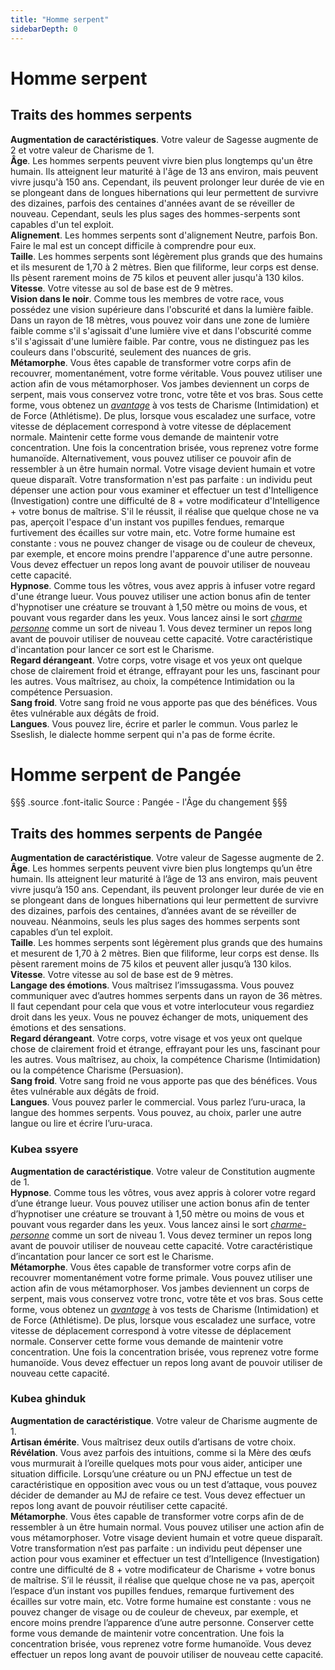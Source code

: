 ```yaml
---
title: "Homme serpent"
sidebarDepth: 0
---
```

# Homme serpent
## Traits des hommes serpents

**Augmentation de caractéristiques**. Votre valeur de Sagesse augmente de 2 et votre valeur de Charisme de 1.  
**Âge**. Les hommes serpents peuvent vivre bien plus longtemps qu'un être humain. Ils atteignent leur maturité à l'âge de 13 ans environ, mais peuvent vivre jusqu'à 150 ans. Cependant, ils peuvent prolonger leur durée de vie en se plongeant dans de longues hibernations qui leur permettent de survivre des dizaines, parfois des centaines d'années avant de se réveiller de nouveau. Cependant, seuls les plus sages des hommes-serpents sont capables d'un tel exploit.  
**Alignement**. Les hommes serpents sont d'alignement Neutre, parfois Bon. Faire le mal est un concept difficile à comprendre pour eux.  
**Taille**. Les hommes serpents sont légèrement plus grands que des humains et ils mesurent de 1,70 à 2 mètres. Bien que filiforme, leur corps est dense. Ils pèsent rarement moins de 75 kilos et peuvent aller jusqu'à 130 kilos.  
**Vitesse**. Votre vitesse au sol de base est de 9 mètres.  
**Vision dans le noir**. Comme tous les membres de votre race, vous possédez une vision supérieure dans l'obscurité et dans la lumière faible. Dans un rayon de 18 mètres, vous pouvez voir dans une zone de lumière faible comme s'il s'agissait d'une lumière vive et dans l'obscurité comme s'il s'agissait d'une lumière faible. Par contre, vous ne distinguez pas les couleurs dans l'obscurité, seulement des nuances de gris.  
**Métamorphe**. Vous êtes capable de transformer votre corps afin de recouvrer, momentanément, votre forme véritable. Vous pouvez utiliser une action afin de vous métamorphoser. Vos jambes deviennent un corps de serpent, mais vous conservez votre tronc, votre tête et vos bras. Sous cette forme, vous obtenez un [_avantage_](/utiliser-les-caracteristiques/#avantage-et-desavantage) à vos tests de Charisme (Intimidation) et de Force (Athlétisme). De plus, lorsque vous escaladez une surface, votre vitesse de déplacement correspond à votre vitesse de déplacement normale. Maintenir cette forme vous demande de maintenir votre concentration. Une fois la concentration brisée, vous reprenez votre forme humanoïde. Alternativement, vous pouvez utiliser ce pouvoir afin de ressembler à un être humain normal. Votre visage devient humain et votre queue disparaît. Votre transformation n'est pas parfaite : un individu peut dépenser une action pour vous examiner et effectuer un test d'Intelligence (Investigation) contre une difficulté de 8 + votre modificateur d'Intelligence + votre bonus de maîtrise. S'il le réussit, il réalise que quelque chose ne va pas, aperçoit l'espace d'un instant vos pupilles fendues, remarque furtivement des écailles sur votre main, etc. Votre forme humaine est constante : vous ne pouvez changer de visage ou de couleur de cheveux, par exemple, et encore moins prendre l'apparence d'une autre personne. Vous devez effectuer un repos long avant de pouvoir utiliser de nouveau cette capacité.  
**Hypnose**. Comme tous les vôtres, vous avez appris à infuser votre regard d'une étrange lueur. Vous pouvez utiliser une action bonus afin de tenter d'hypnotiser une créature se trouvant à 1,50 mètre ou moins de vous, et pouvant vous regarder dans les yeux. Vous lancez ainsi le sort [_charme personne_](/grimoire/charme-personne/) comme un sort de niveau 1. Vous devez terminer un repos long avant de pouvoir utiliser de nouveau cette capacité. Votre caractéristique d'incantation pour lancer ce sort est le Charisme.  
**Regard dérangeant**. Votre corps, votre visage et vos yeux ont quelque chose de clairement froid et étrange, effrayant pour les uns, fascinant pour les autres. Vous maîtrisez, au choix, la compétence Intimidation ou la compétence Persuasion.  
**Sang froid**. Votre sang froid ne vous apporte pas que des bénéfices. Vous êtes vulnérable aux dégâts de froid.  
**Langues**. Vous pouvez lire, écrire et parler le commun. Vous parlez le Sseslish, le dialecte homme serpent qui n'a pas de forme écrite.

# <span class="icon-gondolfiere"></span> Homme serpent de Pangée
§§§ .source .font-italic
Source : Pangée - l'Âge du changement
§§§
## Traits des hommes serpents de Pangée
**Augmentation de caractéristique**. Votre valeur de Sagesse augmente de 2.  
**Âge**. Les hommes serpents peuvent vivre bien plus longtemps qu’un être humain. Ils atteignent leur maturité à l’âge de 13 ans environ, mais peuvent vivre jusqu’à 150 ans. Cependant, ils peuvent prolonger leur durée de vie en se plongeant dans de longues hibernations qui leur permettent de survivre des dizaines, parfois des centaines, d’années avant de se réveiller de nouveau. Néanmoins, seuls les plus sages des hommes serpents sont capables d’un tel exploit.  
**Taille**. Les hommes serpents sont légèrement plus grands que des humains et mesurent de 1,70 à 2 mètres. Bien que filiforme, leur corps est dense. Ils pèsent rarement moins de 75 kilos et peuvent aller jusqu’à 130 kilos.  
**Vitesse**. Votre vitesse au sol de base est de 9 mètres.  
**Langage des émotions**. Vous maîtrisez l’imssugassma. Vous pouvez communiquer avec d’autres hommes serpents dans un rayon de 36 mètres. Il faut cependant pour cela que vous et votre interlocuteur vous regardiez droit dans les yeux. Vous ne pouvez échanger de mots, uniquement des émotions et des sensations.  
**Regard dérangeant**. Votre corps, votre visage et vos yeux ont quelque chose de clairement froid et étrange, effrayant pour les uns, fascinant pour les autres. Vous maîtrisez, au choix, la compétence Charisme (Intimidation) ou la compétence Charisme (Persuasion).  
**Sang froid**. Votre sang froid ne vous apporte pas que des bénéfices. Vous êtes vulnérable aux dégâts de froid.  
**Langues**. Vous pouvez parler le commercial. Vous parlez l’uru-uraca, la langue des hommes serpents. Vous pouvez, au choix, parler une autre langue ou lire et écrire l’uru-uraca.

### Kubea ssyere
**Augmentation de caractéristique**. Votre valeur de Constitution augmente de 1.  
**Hypnose**. Comme tous les vôtres, vous avez appris à colorer votre regard d’une étrange lueur. Vous pouvez utiliser une action bonus afin de tenter d’hypnotiser une créature se trouvant à 1,50 mètre ou moins de vous et pouvant vous regarder dans les yeux. Vous lancez ainsi le sort [_charme-personne_](/grimoire/charme-personne/) comme un sort de niveau 1. Vous devez terminer un repos long avant de pouvoir utiliser de nouveau cette capacité. Votre caractéristique d’incantation pour lancer ce sort est le Charisme.  
**Métamorphe**. Vous êtes capable de transformer votre corps afin de recouvrer momentanément votre forme primale. Vous pouvez utiliser une action afin de vous métamorphoser. Vos jambes deviennent un corps de serpent, mais vous conservez votre tronc, votre tête et vos bras. Sous cette forme, vous obtenez un [_avantage_](/utiliser-les-caracteristiques/#avantage-et-desavantage) à vos tests de Charisme (Intimidation) et de Force (Athlétisme). De plus, lorsque vous escaladez une surface, votre vitesse de déplacement correspond à votre vitesse de déplacement normale. Conserver cette forme vous demande de maintenir votre concentration. Une fois la concentration brisée, vous reprenez votre forme humanoïde. Vous devez effectuer un repos long avant de pouvoir utiliser de nouveau cette capacité.

### Kubea ghinduk
**Augmentation de caractéristique**. Votre valeur de Charisme augmente de 1.  
**Artisan émérite**. Vous maîtrisez deux outils d’artisans de votre choix.  
**Révélation**. Vous avez parfois des intuitions, comme si la Mère des œufs vous murmurait à l’oreille quelques mots pour vous aider, anticiper une situation difficile. Lorsqu’une créature ou un PNJ effectue un test de caractéristique en opposition avec vous ou un test d’attaque, vous pouvez décider de demander au MJ de refaire ce test. Vous devez effectuer un repos long avant de pouvoir réutiliser cette capacité.  
**Métamorphe**. Vous êtes capable de transformer votre corps afin de de ressembler à un être humain normal. Vous pouvez utiliser une action afin de vous métamorphoser. Votre visage devient humain et votre queue disparaît. Votre transformation n’est pas parfaite : un individu peut dépenser une action pour vous examiner et effectuer un test d’Intelligence (Investigation) contre une difficulté de 8 + votre modificateur de Charisme + votre bonus de maîtrise. S’il le réussit, il réalise que quelque chose ne va pas, aperçoit l’espace d’un instant vos pupilles fendues, remarque furtivement des écailles sur votre main, etc. Votre forme humaine est constante : vous ne pouvez changer de visage ou de couleur de cheveux, par exemple, et encore moins prendre l’apparence d’une autre personne. Conserver cette forme vous demande de maintenir votre concentration. Une fois la concentration brisée, vous reprenez votre forme humanoïde. Vous devez effectuer un repos long avant de pouvoir utiliser de nouveau cette capacité.
